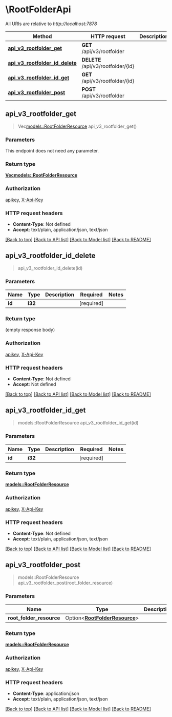 # \RootFolderApi

All URIs are relative to *http://localhost:7878*

Method | HTTP request | Description
------------- | ------------- | -------------
[**api_v3_rootfolder_get**](RootFolderApi.md#api_v3_rootfolder_get) | **GET** /api/v3/rootfolder | 
[**api_v3_rootfolder_id_delete**](RootFolderApi.md#api_v3_rootfolder_id_delete) | **DELETE** /api/v3/rootfolder/{id} | 
[**api_v3_rootfolder_id_get**](RootFolderApi.md#api_v3_rootfolder_id_get) | **GET** /api/v3/rootfolder/{id} | 
[**api_v3_rootfolder_post**](RootFolderApi.md#api_v3_rootfolder_post) | **POST** /api/v3/rootfolder | 



## api_v3_rootfolder_get

> Vec<models::RootFolderResource> api_v3_rootfolder_get()


### Parameters

This endpoint does not need any parameter.

### Return type

[**Vec<models::RootFolderResource>**](RootFolderResource.md)

### Authorization

[apikey](../README.md#apikey), [X-Api-Key](../README.md#X-Api-Key)

### HTTP request headers

- **Content-Type**: Not defined
- **Accept**: text/plain, application/json, text/json

[[Back to top]](#) [[Back to API list]](../README.md#documentation-for-api-endpoints) [[Back to Model list]](../README.md#documentation-for-models) [[Back to README]](../README.md)


## api_v3_rootfolder_id_delete

> api_v3_rootfolder_id_delete(id)


### Parameters


Name | Type | Description  | Required | Notes
------------- | ------------- | ------------- | ------------- | -------------
**id** | **i32** |  | [required] |

### Return type

 (empty response body)

### Authorization

[apikey](../README.md#apikey), [X-Api-Key](../README.md#X-Api-Key)

### HTTP request headers

- **Content-Type**: Not defined
- **Accept**: Not defined

[[Back to top]](#) [[Back to API list]](../README.md#documentation-for-api-endpoints) [[Back to Model list]](../README.md#documentation-for-models) [[Back to README]](../README.md)


## api_v3_rootfolder_id_get

> models::RootFolderResource api_v3_rootfolder_id_get(id)


### Parameters


Name | Type | Description  | Required | Notes
------------- | ------------- | ------------- | ------------- | -------------
**id** | **i32** |  | [required] |

### Return type

[**models::RootFolderResource**](RootFolderResource.md)

### Authorization

[apikey](../README.md#apikey), [X-Api-Key](../README.md#X-Api-Key)

### HTTP request headers

- **Content-Type**: Not defined
- **Accept**: text/plain, application/json, text/json

[[Back to top]](#) [[Back to API list]](../README.md#documentation-for-api-endpoints) [[Back to Model list]](../README.md#documentation-for-models) [[Back to README]](../README.md)


## api_v3_rootfolder_post

> models::RootFolderResource api_v3_rootfolder_post(root_folder_resource)


### Parameters


Name | Type | Description  | Required | Notes
------------- | ------------- | ------------- | ------------- | -------------
**root_folder_resource** | Option<[**RootFolderResource**](RootFolderResource.md)> |  |  |

### Return type

[**models::RootFolderResource**](RootFolderResource.md)

### Authorization

[apikey](../README.md#apikey), [X-Api-Key](../README.md#X-Api-Key)

### HTTP request headers

- **Content-Type**: application/json
- **Accept**: text/plain, application/json, text/json

[[Back to top]](#) [[Back to API list]](../README.md#documentation-for-api-endpoints) [[Back to Model list]](../README.md#documentation-for-models) [[Back to README]](../README.md)

